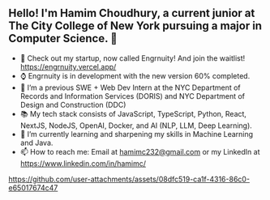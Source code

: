 ## Hello! I'm Hamim Choudhury, a current junior at The City College of New York pursuing a major in Computer Science. 👋

- 🎤 Check out my startup, now called Engrnuity! And join the waitlist! https://engrnuity.vercel.app/
- ⌚ Engrnuity is in development with the new version 60% completed. 
- 🔭 I’m a previous SWE + Web Dev Intern at the NYC Department of Records and Information Services (DORIS) and NYC Department of Design and Construction (DDC)
- 📚 My tech stack consists of JavaScript, TypeScript, Python, React, NextJS, NodeJS, OpenAI, Docker, and AI (NLP, LLM, Deep Learning).
- 🌱 I’m currently learning and sharpening my skills in Machine Learning and Java. 
- 📫 How to reach me: Email at hamimc232@gmail.com or my LinkedIn at https://www.linkedin.com/in/hamimc/







https://github.com/user-attachments/assets/08dfc519-ca1f-4316-86c0-e65017674c47

